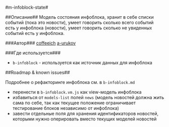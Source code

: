 #m-infoblock-state#

##Описание##
Модель состояния инфоблока, хранит в себе списки событий (пока это новости), умеет говорить сколько
всего событий есть у инфоблока (новости), умеет говорить сколько не увиденных событий есть у инфоблока.

###Автор### 
[coffeeich](https://staff.yandex-team.ru/coffeeich)
[a-urukov](https://staff.yandex-team.ru/a-urukov)

###Где используется###

* `b-infoblock` - используется как источник данных для инфоблока
   
##Roadmap & known issues##

Подробнее о рефакторинге инфоблока см. в `b-infoblock.md`

* перенести в `b-infoblock.vm.js` как view-модель инфоблока
* избавиться от `models-list` полей `news` (модель новостей должна жить сама по себе, так как 
текущее положение ограничивает тестирование блоков независимо от инфоблока)
* завести отдельные поля для хранения идентификаторов новостей, которыми нужно оперировать вместо
текущих моделей новостей
